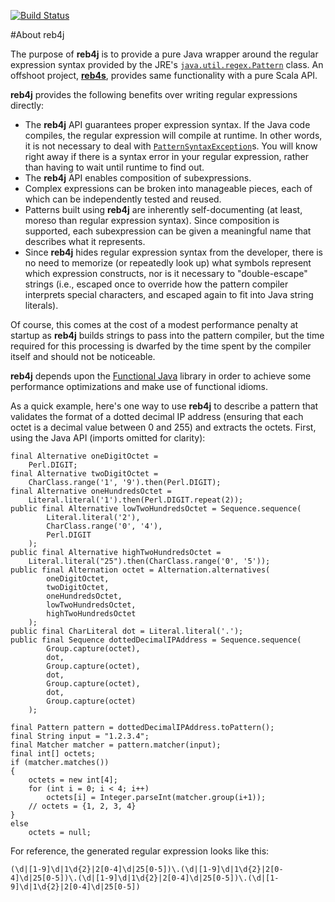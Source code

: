 [![Build Status](https://travis-ci.org/reggert/reb4j.png)](https://travis-ci.org/reggert/reb4j)

#About reb4j

The purpose of **reb4j** is to provide a pure Java wrapper around
the regular expression syntax provided by the JRE's 
[`java.util.regex.Pattern`](http://java.sun.com/javase/6/docs/api/java/util/regex/Pattern.html) class.
An offshoot project, [**reb4s**](https://github.com/reggert/reb4s), provides
same functionality with a pure Scala API.

**reb4j** provides the following benefits over writing regular expressions directly:

*	The **reb4j** API guarantees proper expression syntax. If the Java code compiles, the regular expression will compile at runtime. In other words, it is not necessary to deal with [`PatternSyntaxException`](http://java.sun.com/javase/6/docs/api/java/util/regex/PatternSyntaxException.html)s. You will know right away if there is a syntax error in your regular expression, rather than having to wait until runtime to find out. 
*	The **reb4j** API enables composition of subexpressions.  
*	Complex expressions can be broken into manageable pieces, each of which can be independently tested and reused.
*	Patterns built using **reb4j** are inherently self-documenting (at least, moreso than regular expression syntax). Since composition is supported, each subexpression can be given a meaningful name that describes what it represents.
*	Since **reb4j** hides regular expression syntax from the developer, there is no need to memorize (or repeatedly look up) what symbols represent which expression constructs, nor is it necessary to "double-escape" strings (i.e., escaped once to override how the pattern compiler interprets special characters, and escaped again to fit into Java string literals).
	

Of course, this comes at the cost of a modest performance penalty at startup as **reb4j** builds strings to pass into the pattern compiler, but the time required for this processing is dwarfed by the time spent by the compiler itself and should not be noticeable.

**reb4j** depends upon the [Functional Java](http://functionaljava.org) library in order to achieve some performance optimizations and make use of functional idioms.

As a quick example, here's one way to use **reb4j** to describe a pattern that validates the format of a dotted decimal IP address (ensuring that each octet is a decimal value between 0 and 255) and extracts the octets.  First, using the Java API (imports omitted for clarity):
	
	final Alternative oneDigitOctet = 
		Perl.DIGIT;
	final Alternative twoDigitOctet = 
		CharClass.range('1', '9').then(Perl.DIGIT);
	final Alternative oneHundredsOctet = 
		Literal.literal('1').then(Perl.DIGIT.repeat(2));
	public final Alternative lowTwoHundredsOctet = Sequence.sequence(
			Literal.literal('2'),
			CharClass.range('0', '4'),
			Perl.DIGIT
		);
	public final Alternative highTwoHundredsOctet = 
		Literal.literal("25").then(CharClass.range('0', '5'));
	public final Alternation octet = Alternation.alternatives(
			oneDigitOctet, 
			twoDigitOctet, 
			oneHundredsOctet, 
			lowTwoHundredsOctet,
			highTwoHundredsOctet
		);
	public final CharLiteral dot = Literal.literal('.');
	public final Sequence dottedDecimalIPAddress = Sequence.sequence(
			Group.capture(octet), 
			dot, 
			Group.capture(octet), 
			dot, 
			Group.capture(octet), 
			dot, 
			Group.capture(octet)
		);
		
	final Pattern pattern = dottedDecimalIPAddress.toPattern();
	final String input = "1.2.3.4";
	final Matcher matcher = pattern.matcher(input);
	final int[] octets;
	if (matcher.matches())
	{
		octets = new int[4];
		for (int i = 0; i < 4; i++)
			octets[i] = Integer.parseInt(matcher.group(i+1));
		// octets = {1, 2, 3, 4}
	}
	else
		octets = null;

For reference, the generated regular expression looks like this:
	
	(\d|[1-9]\d|1\d{2}|2[0-4]\d|25[0-5])\.(\d|[1-9]\d|1\d{2}|2[0-4]\d|25[0-5])\.(\d|[1-9]\d|1\d{2}|2[0-4]\d|25[0-5])\.(\d|[1-9]\d|1\d{2}|2[0-4]\d|25[0-5])
